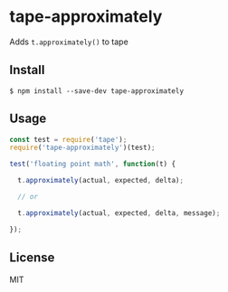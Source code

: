 # tape-approximately

Adds `t.approximately()` to tape

## Install

`$ npm install --save-dev tape-approximately`

## Usage

```js
const test = require('tape');
require('tape-approximately')(test);

test('floating point math', function(t) {

  t.approximately(actual, expected, delta);

  // or

  t.approximately(actual, expected, delta, message);

});
```

## License

MIT

